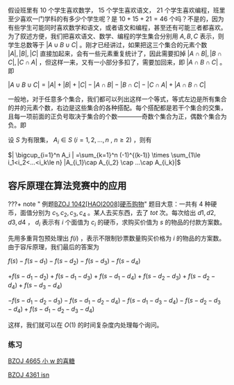 假设班里有 $10$ 个学生喜欢数学， $15$ 个学生喜欢语文， $21$ 个学生喜欢编程，班里至少喜欢一门学科的有多少个学生呢？是 $10+15+21=46$ 个吗？不是的，因为有些学生可能同时喜欢数学和语文，或者语文和编程，甚至还有可能三者都喜欢。为了叙述方便，我们把喜欢语文、数学、编程的学生集合分别用 $A,B,C$ 表示，则学生总数等于 $|A\cup B\cup C|$ 。刚才已经讲过，如果把这三个集合的元素个数 $|A|,|B|,|C|$ 直接加起来，会有一些元素重复统计了，因此需要扣掉 $|A\cap B|,|B\cap C|,|C\cap A|$ ，但这样一来，又有一小部分多扣了，需要加回来，即 $|A\cap B\cap C|$ 。即

 $|A\cup B\cup C|=|A|+|B|+|C|-|A\cap B|-|B\cap C|-|C\cap A|+|A\cap B\cap C|$ 

一般地，对于任意多个集合，我们都可以列出这样一个等式，等式左边是所有集合的并的元素个数，右边是这些集合的各种搭配。每个搭配都是若干个集合的交集，且每一项前面的正负号取决于集合的个数————奇数个集合为正，偶数个集合为负。即

设 $S$ 为有限集， $A_i\in S~(i=1,2,...,n~,~n\ge 2)$ ，则有

 $| \bigcup_{i=1}^n A_i | =\sum_{k=1}^n (-1)^{(k-1)} \times \sum_{1\le i_1<i_2<...<i_k\le n} |A_{i_1}\cap A_{i_2} \cap ...\cap A_{i_k}|$ 

## 容斥原理在算法竞赛中的应用

???+ note " 例题[BZOJ 1042\[HAOI2008\]硬币购物](https://www.lydsy.com/JudgeOnline/problem.php?id=1042)"
    题目大意：一共有 $4$ 种硬币，面值分别为 $c_1,c_2,c_3,c_4$ 。某人去买东西，去了 $tot$ 次。每次给出 $d1,d2,d3,d4$ ， $d_i$ 表示有 $i$ 个面值为 $c_i$ 的硬币，求购买价值为 $s$ 的物品的付款方案数。

先用多重背包预处理出 $f(i)$ ，表示不限制钞票数量购买价格为 $i$ 的物品的方案数。由于容斥原理，我们最后的答案为

 $f(s)-f(s-d_1)-f(s-d_2)-f(s-d_3)-f(s-d_4)$ 

 $+f(s-d_1-d_2)+f(s-d_1-d_3)+f(s-d_1-d_4)+f(s-d_2-d_3)+f(s-d_2-d_4)+f(s-d_3-d_4)$ 

 $-f(s-d_1-d_2-d_3)-f(s-d_1-d_2-d_4)-f(s-d_1-d_3-d_4)-f(s-d_2-d_3-d_4)+f(s-d_1-d_2-d_3-d_4)$ 

这样，我们就可以在 $O(1)$ 的时间复杂度内处理每个询问。

### 练习

[BZOJ 4665 小 w 的喜糖](https://www.lydsy.com/JudgeOnline/problem.php?id=4665)

[BZOJ 4361 isn](https://www.lydsy.com/JudgeOnline/problem.php?id=4361)
